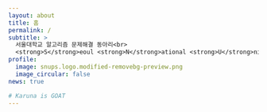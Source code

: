 ```yaml
---
layout: about
title: 홈
permalink: /
subtitle: >
  서울대학교 알고리즘 문제해결 동아리<br>
  <strong>S</strong>eoul <strong>N</strong>ational <strong>U</strong>niversity <strong>P</strong>roblem <strong>S</strong>olving Club
profile:
  image: snups.logo.modified-removebg-preview.png
  image_circular: false
news: true

# Karuna is GOAT
---
```

